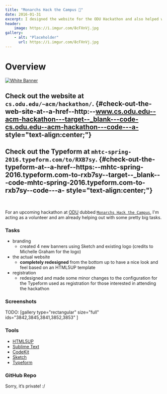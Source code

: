 ```yaml
---
title: "Monarchs Hack the Campus 🦁"
date: 2016-01-31
excerpt: I designed the website for the ODU Hackathon and also helped with the branding/registration.
header:
    image: https://i.imgur.com/8cFXnVj.jpg
gallery:
    - alt: "Placeholder"
      url: https://i.imgur.com/8cFXnVj.jpg
---
```


Overview
========

[![White
Banner](https://fvcproductions.files.wordpress.com/2016/01/white-banner.png)](https://fvcproductions.files.wordpress.com/2016/01/white-banner.png)

Check out the website at `cs.odu.edu/~acm/hackathon/`. {#check-out-the-web-site-at--a-href--http:--www.cs.odu.edu--acm-hackathon---target--_blank---code-cs.odu.edu--acm-hackathon---code---a- style="text-align:center;"}
------------------------------------------------------

Check out the Typeform at `mhtc-spring-2016.typeform.com/to/RXB7sy`. {#check-out-the-typeform-at--a-href--https:--mhtc-spring-2016.typeform.com-to-rxb7sy--target--_blank---code-mhtc-spring-2016.typeform.com-to-rxb7sy--code---a- style="text-align:center;"}
--------------------------------------------------------------------

 

For an upcoming hackathon at [ODU](https://odu.edu) dubbed
[`Monarchs Hack the Campus`](https://www.cs.odu.edu/~acm/hackathon/), I'm
acting as a volunteer and am already helping out with some pretty big
tasks.

### Tasks

-   branding
    -   created 4 new banners using Sketch and existing logo (credits to
        Michelle Graham for the logo)
-   the actual website
    -   **completely redesigned** from the bottom up to have a nice look
        and feel based on an HTML5UP template
-   registration
    -   redesigned and made some minor changes to the configuration for
        the Typeform used as registration for those interested in
        attending the hackathon

### Screenshots

TODO: [gallery type="rectangular" size="full" ids="3842,3845,3841,3852,3853"
]

### Tools

- [HTML5UP](https://html5up.net)
- [Sublime Text](https://github.com/fvcproductions/Sublime)
- [CodeKit](https://incident57.com/codekit/)
- [Sketch](https://www.sketchapp.com/)
- [Typeform](https://typeform.com)

### GitHub Repo

Sorry, it’s private! :/
